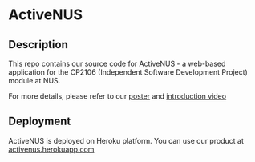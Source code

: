 # ActiveNUS

## Description
This repo contains our source code for ActiveNUS - a web-based application for the CP2106 (Independent Software Development Project) module at NUS.

For more details, please refer to our [poster](https://drive.google.com/file/d/1CTcRGXYjRdf0oOSdVXsgkGSveH_RCOx_/view?usp=sharing) and [introduction video](https://drive.google.com/file/d/129YfpTPlNUbaE8Dh_FWRRqwucMOkAF9_/view?usp=sharing)

## Deployment
ActiveNUS is deployed on Heroku platform. You can use our product at [activenus.herokuapp.com](https://activenus.herokuapp.com/)

